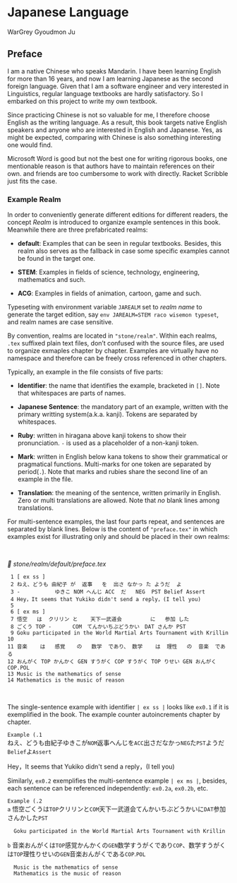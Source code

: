# Japanese Language

WarGrey Gyoudmon Ju



## Preface

I am a native Chinese who speaks Mandarin. I have been learning English
for more than 16 years, and now I am learning Japanese as the second
foreign language. Given that I am a software engineer and very
interested in Linguistics, regular language textbooks are hardly
satisfactory. So I embarked on this project to write my own textbook.

Since practicing Chinese is not so valuable for me, I therefore choose
English as the writing language. As a result, this book targets native
English speakers and anyone who are interested in English and Japanese.
Yes, as might be expected, comparing with Chinese is also something
interesting one would find.

Microsoft Word is good but not the best one for writing rigorous books,
one mentionable reason is that authors have to maintain references on
their own.  and friends are too cumbersome to work with directly. Racket
Scribble just fits the case.

### Example Realm

In order to conveniently generate different editions for different
readers, the concept _Realm_ is introduced to organize example sentences
in this book. Meanwhile there are three prefabricated realms:

* **default**: Examples that can be seen in regular textbooks. Besides,
  this realm also serves as the fallback in case some specific examples
  cannot be found in the target one.

* **STEM**: Examples in fields of science, technology, engineering,
  mathematics and such.

* **ACG**: Examples in fields of animation, cartoon, game and such.

Typeseting with environment variable `JAREALM` set to _realm name_ to
generate the target edition, say `env JAREALM=STEM raco wisemon
typeset`, and realm names are case sensitive.

By convention, realms are located in `"stone/realm"`. Within each
realms, `.tex` suffixed plain text files, don’t confused with the
source files, are used to organize exmaples chapter by chapter. Examples
are virtually have no namespace and therefore can be freely cross
referenced in other chapters.

Typically, an example in the file consists of five parts:

* **Identifier**: the name that identifies the example, bracketed in
  `[]`. Note that whitespaces are parts of names.

* **Japanese Sentence**: the mandatory part of an example, written with
  the primary writting system(a.k.a. kanji). Tokens are separated by
  whitespaces.

* **Ruby**: written in hiragana above kanji tokens to show their
  pronunciation. `-` is used as a placeholder of a non-kanji token.

* **Mark**: written in English below kana tokens to show their
  grammatical or pragmatical functions. Multi-marks for one token are
  separated by period(`.`). Note that marks and rubies share the second
  line of an example in the file.

* **Translation**: the meaning of the sentence, written primarily in
  English. Zero or multi translations are allowed. Note that ​_no_​
  blank lines among translations.

For multi-sentence examples, the last four parts repeat, and sentences
are separated by blank lines. Below is the content of `"preface.tex"` in
which examples exist for illustrating only and should be placed in their
own realms:

 

_📝 stone/realm/default/preface.tex_
```racket
 1 [ ex ss ]                                                          
 2 ねえ、どうも 由紀子 が  返事   を  出さ なかっ た ようだ  よ                              
 3 -           ゆきこ NOM へんじ ACC  だ   NEG  PST Belief Assert            
 4 Hey，It seems that Yukiko didn't send a reply，(I tell you)          
 5                                                                    
 6 [ ex ms ]                                                          
 7 悟空   は  クリリン と    天下一武道会         に   参加 した                         
 8 ごくう TOP -　　　　COM　てんかいちぶどうかい　DAT さんか PST                            
 9 Goku participated in the World Martial Arts Tournament with Krillin
10                                                                    
11 音楽    は   感覚 　 の   数学  であり、 数学    は  理性   の  音楽  である               
12 おんがく TOP かんかく GEN すうがく COP すうがく TOP りせい GEN おんがく COP.POL           
13 Music is the mathematics of sense                                  
14 Mathematics is the music of reason                                 
```

 

The single-sentence example with identifier `| ex ss |` looks like
`ex0.1` if it is exemplified in the book. The example counter
autoincrements chapter by chapter.

`Example (.1`                                                     
ねえ、どうも由紀子ゆきこが`NOM`返事へんじを`ACC`出さだなかっ`NEG`た`PST`ようだ`Belief`よ`Assert`
                                                                  
 Hey，It seems that Yukiko didn't send a reply，(I tell you)        

Similarly, `ex0.2` exemplifies the multi-sentence example `| ex ms |`,
besides, each sentence can be referenced independently: `ex0.2a`,
`ex0.2b`, etc.

`Example (.2`                                                                          
 `a` 悟空ごくうは`TOP`クリリンと`COM`天下一武道会てんかいちぶどうかいに`DAT`参加さんかした`PST`                           
                                                                                       
      Goku participated in the World Martial Arts Tournament with Krillin              
 `b` 音楽おんがくは`TOP`感覚かんかくの`GEN`数学すうがくであり`COP`、数学すうがくは`TOP`理性りせいの`GEN`音楽おんがくである`COP`.`POL`
                                                                                       
      Music is the mathematics of sense                                                
      Mathematics is the music of reason                                               




